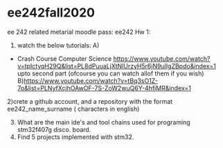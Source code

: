 # ee242fall2020
ee 242 related metarial
moodle pass: ee242
Hw 1:


1) watch the below tutorials:
A)
- Crash Course Computer Science
https://www.youtube.com/watch?v=tpIctyqH29Q&list=PL8dPuuaLjXtNlUrzyH5r6jN9ulIgZBpdo&index=1
upto second part (ofcourse you can watch allof them if you wish)
B)https://www.youtube.com/watch?v=tBq3sO1Z-7o&list=PLNyfXcjhOAwOF-7S-ZoW2wuQ6Y-4hfjMR&index=1


2)crete a github account, and a repository with the format ee242_name_surname ( characters in english)

3) What are the main ide's and tool chains used for programing stm32f407g disco. board.
4) Find 5 projects implemented with stm32.

